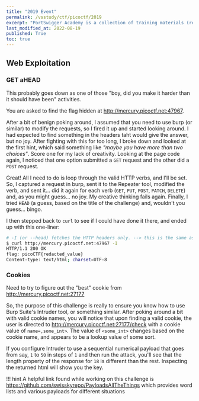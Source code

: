 ```yaml
---
title: "2019 Event"
permalink: /vsstudy/ctf/picoctf/2019
excerpt: "PortSwigger Academy is a collection of training materials (reading & videos) combined with hands-on-labs designed to help you learn how to 'secure the web one step at a time'. It covers a number of the most common vulnerabilities, helping you understand them, understand how to exploit them, and how they can be prevented. Best of all, they are all free. The tools *are* designed to work with/be supported by PortSwigger's flagship product, Burp Suite Professional, but you can utilize any number of other tools (curl/browsers/ZAP/etc). At the time I worked through these, I did not have access to a professional license, so I used the Burp Suite Community edition (free). Below are my notes written as I worked through the various challenges."
last_modified_at: 2022-08-19
published: True
toc: true
---
```


## Web Exploitation

### GET aHEAD

This probably goes down as one of those "boy, did you make it harder than it should have been" activities.

You are asked to find the flag hidden at http://mercury.picoctf.net:47967.

After a bit of benign poking around, I assumed that you need to use burp (or similar) to modify the requests, so I fired it up and started looking around. I had expected to find something in the headers taht would give the answer, but no joy. After fighting with this for too long, I broke down and looked at the first hint, which said something like _"maybe you have more than two choices"_. Score one for my lack of creativity. Looking at the page code again, I noticed that one option submitted a `GET` request and the other did a `POST` request.

Great! All I need to do is loop through the valid HTTP verbs, and I'll be set. So, I captured a request in burp, sent it to the Repeater tool, modified the verb, and sent it... did it again for each verb (`GET`, `PUT`, `POST`, `PATCH`, `DELETE`) and, as you might guess... no joy. My creative thinking fails again. Finally, I tried `HEAD` (a guess, based on the title of the challenge) and, wouldn't you guess... bingo.

I then stepped back to `curl` to see if I could have done it there, and ended up with this one-liner:

```bash
# -I (or --head) fetches the HTTP headers only. --> this is the same as sending a HEAD verb
$ curl http://mercury.picoctf.net:47967 -I     
HTTP/1.1 200 OK
flag: picoCTF{redacted_value}
Content-type: text/html; charset=UTF-8
```

### Cookies

Need to try to figure out the "best" cookie from http://mercury.picoctf.net:27177

So, the purpose of this challenge is really to ensure you know how to use Burp Suite's Intruder tool, or something similar. After poking around a bit with valid cookie names, you will notice that upon finding a valid cookie, the user is directed to http://mercury.picoctf.net:27177/check with a cookie value of `name=,some_int>`. The value of `<some_int>` changes based on the cookie name, and appears to be a lookup value of some sort. 

If you configure Intruder to use a sequential numerical payload that goes from say, `1` to `50` in steps of `1` and then run the attack, you'll see that the length property of the response for `18` is different than the rest. Inspecting the returned html will show you the key.

!!! hint
    A helpful link found while working on this challenge is https://github.com/swisskyrepo/PayloadsAllTheThings which provides word lists and various payloads for different situations

